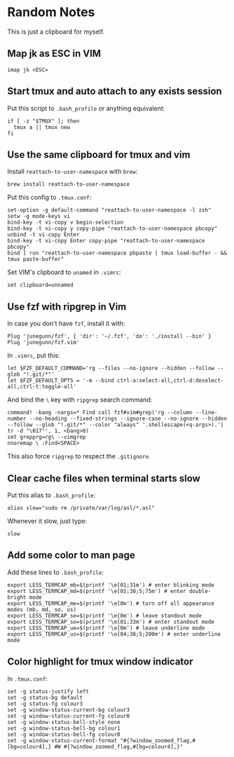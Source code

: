 # Random Notes

This is just a clipboard for myself.

## Map jk as ESC in VIM

```
imap jk <ESC>
```

## Start tmux and auto attach to any exists session

Put this script to `.bash_profile` or anything equivalent:

```
if [ -z "$TMUX" ]; then
  tmux a || tmux new
fi
```

## Use the same clipboard for tmux and vim

Install `reattach-to-user-namespace` with `brew`:

```
brew install reattach-to-user-namespace
```

Put this config to `.tmux.conf`:

```
set-option -g default-command "reattach-to-user-namespace -l zsh"
setw -g mode-keys vi
bind-key -t vi-copy v begin-selection
bind-key -t vi-copy y copy-pipe "reattach-to-user-namespace pbcopy"
unbind -t vi-copy Enter
bind-key -t vi-copy Enter copy-pipe "reattach-to-user-namespace pbcopy"
bind ] run "reattach-to-user-namespace pbpaste | tmux load-buffer - && tmux paste-buffer"
```

Set VIM's clipboard to `unamed` in `.vimrc`:

```
set clipboard=unnamed
```

## Use fzf with ripgrep in Vim

In case you don't have `fzf`, install it with:

```
Plug 'junegunn/fzf', { 'dir': '~/.fzf', 'do': './install --bin' }
Plug 'junegunn/fzf.vim'
```

In `.vimrc`, put this:

```
let $FZF_DEFAULT_COMMAND='rg --files --no-ignore --hidden --follow --glob "!.git/*"'
let $FZF_DEFAULT_OPTS = '-m --bind ctrl-a:select-all,ctrl-d:deselect-all,ctrl-t:toggle-all'
```

And bind the `\` key with `ripgrep` search command:

```
command! -bang -nargs=* Find call fzf#vim#grep('rg --column --line-number --no-heading --fixed-strings --ignore-case --no-ignore --hidden --follow --glob "!.git/*" --color "always" '.shellescape(<q-args>).'| tr -d "\017"', 1, <bang>0)
set grepprg=rg\ --vimgrep
nnoremap \ :Find<SPACE>
```

This also force `ripgrep` to respect the `.gitignore`.

## Clear cache files when terminal starts slow

Put this alias to `.bash_profile`:

```
alias slow="sudo rm /private/var/log/asl/*.asl"
```

Whenever it slow, just type:

```
slow
```

## Add some color to man page

Add these lines to `.bash_profile`:

```
export LESS_TERMCAP_mb=$(printf '\e[01;31m') # enter blinking mode
export LESS_TERMCAP_md=$(printf '\e[01;38;5;75m') # enter double-bright mode
export LESS_TERMCAP_me=$(printf '\e[0m') # turn off all appearance modes (mb, md, so, us)
export LESS_TERMCAP_se=$(printf '\e[0m') # leave standout mode
export LESS_TERMCAP_so=$(printf '\e[01;33m') # enter standout mode
export LESS_TERMCAP_ue=$(printf '\e[0m') # leave underline mode
export LESS_TERMCAP_us=$(printf '\e[04;38;5;200m') # enter underline mode
```

## Color highlight for tmux window indicator

In `.tmux.conf`:

```
set -g status-justify left
set -g status-bg default
set -g status-fg colour3
set -g window-status-current-bg colour3
set -g window-status-current-fg colour0
set -g window-status-bell-style none
set -g window-status-bell-bg colour1
set -g window-status-bell-fg colour0
set -g window-status-current-format "#{?window_zoomed_flag,#[bg=colour4],} #W #{?window_zoomed_flag,#[bg=colour4],}"
```
